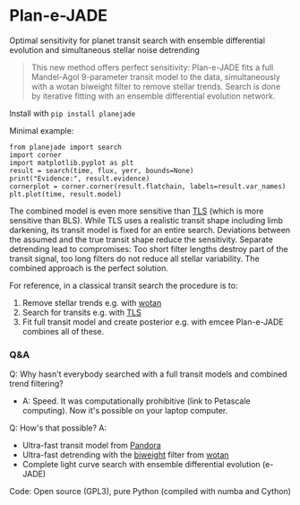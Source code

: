 Plan-e-JADE
====================

Optimal sensitivity for planet transit search with ensemble differential evolution and simultaneous stellar noise detrending

>This new method offers perfect sensitivity: Plan-e-JADE fits a full Mandel-Agol 9-parameter transit model to the data, simultaneously with a wotan biweight filter to remove stellar trends. Search is done by iterative fitting with an ensemble differential evolution network.

Install with ``pip install planejade``

Minimal example:
```
from planejade import search
import corner
import matplotlib.pyplot as plt
result = search(time, flux, yerr, bounds=None)
print("Evidence:", result.evidence)
cornerplot = corner.corner(result.flatchain, labels=result.var_names)
plt.plot(time, result.model)
```

The combined model is even more sensitive than [TLS](https://github.com/hippke/tls) (which is more sensitive than BLS). While TLS uses a realistic transit shape including limb darkening, its transit model is fixed for an entire search. Deviations between the assumed and the true transit shape reduce the sensitivity. Separate detrending lead to compromises: Too short filter lengths destroy part of the transit signal, too long filters do not reduce all stellar variability. The combined approach is the perfect solution. 

For reference, in a classical transit search the procedure is to:
1. Remove stellar trends e.g. with [wotan](https://github.com/hippke/wotan)
2. Search for transits e.g. with [TLS](https://github.com/hippke/tls)
3. Fit full transit model and create posterior e.g. with emcee
Plan-e-JADE combines all of these.

### Q&A
Q: Why hasn't everybody searched with a full transit models and combined trend filtering?
- A: Speed. It was computationally prohibitive (link to Petascale computing). Now it's possible on your laptop computer.

Q: How's that possible? A:
- Ultra-fast transit model from [Pandora](https://github.com/hippke/pandora)
- Ultra-fast detrending with the [biweight](https://github.com/hippke/wotan/blob/master/tutorials/02%20Sliders.ipynb) filter from [wotan](https://github.com/hippke/wotan)
- Complete light curve search with ensemble differential evolution (e-JADE) 

Code: Open source (GPL3), pure Python (compiled with numba and Cython)



